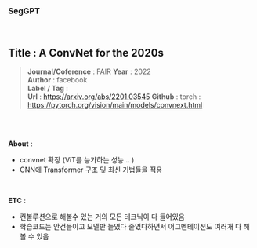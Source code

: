 ### SegGPT
 <br/>

## Title :  A ConvNet for the 2020s  
> **Journal/Coference** : FAIR
> **Year** : 2022   
> **Author** : facebook  
> **Label / Tag** :  
> **Url** : https://arxiv.org/abs/2201.03545
> **Github** :  torch : https://pytorch.org/vision/main/models/convnext.html

<br/>
<br/>

 
**About** :
- convnet 확장 (ViT를 능가하는 성능 .. )
- CNN에 Transformer 구조 및 최신 기법들을 적용
<br/>

 
**ETC** :
- 컨볼루션으로 해볼수 있는 거의 모든 테크닉이 다 들어있음
- 학습코드는 안건들이고 모델만 늘였다 줄였다하면서 어그멘테이션도 여러개 다 해볼 수 있음

 <br/>

 